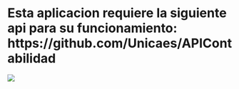 <h1>Esta aplicacion requiere la siguiente api para su funcionamiento: https://github.com/Unicaes/APIContabilidad</h1>
<img src="Capturas/FormularioPrincipal.PNG"></img>
